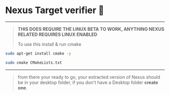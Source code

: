 # Nexus Target verifier 🎯
---
> **THIS DOES REQUIRE THE LINUX BETA TO WORK, ANYTHING NEXUS RELATED REQUIRES LINUX ENABLED**
> 
> To use this install & run cmake
```bash
sudo apt-get install cmake -y
```

```bash 
sudo cmake CMakeLists.txt
```
---
> from there your ready to go, your extracted version of Nexus should be in your desktop folder, if you don't have a Desktop folder **create one**.
